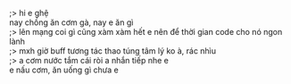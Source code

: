 ;> hi e ghệ<br>
nay chồng ăn cơm gà, nay   e ăn gì<br>
;> lên mạng coi gì cũng xàm xàm hết e nên để thời gian code cho nó ngon lành<br>
;> mxh giờ buff tương tác thao túng tâm lý ko à, rác nhìu<br>
;> a cơm nước tắm cái ròi a nhắn tiếp nhe e<br>
e nấu cơm, ăn uống gì chưa e
